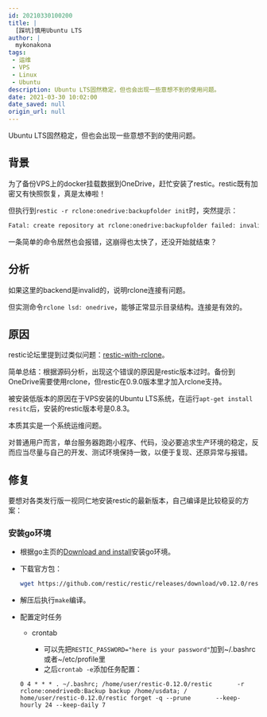 ```yaml
---
id: 20210330100200
title: |
  [踩坑]慎用Ubuntu LTS
author: |
  mykonakona
tags:
 - 运维
 - VPS
 - Linux
 - Ubuntu
description: Ubuntu LTS固然稳定，但也会出现一些意想不到的使用问题。
date: 2021-03-30 10:02:00
date_saved: null
origin_url: null
---
```


Ubuntu LTS固然稳定，但也会出现一些意想不到的使用问题。

<!-- more -->

## 背景

为了备份VPS上的docker挂载数据到OneDrive，赶忙安装了restic。restic既有加密又有快照恢复，真是太棒啦！

但执行到`restic -r rclone:onedrive:backupfolder init`时，突然提示：

```bash
Fatal: create repository at rclone:onedrive:backupfolder failed: invalid backend
```

一条简单的命令居然也会报错，这崩得也太快了，还没开始就结束？

## 分析

如果这里的backend是invalid的，说明rclone连接有问题。

但实测命令`rclone lsd: onedrive`，能够正常显示目录结构。连接是有效的。

## 原因

restic论坛里提到过类似问题：[restic-with-rclone][1]。

简单总结：根据源码分析，出现这个错误的原因是restic版本过时。备份到OneDrive需要使用rclone，但restic在0.9.0版本里才加入rclone支持。

被安装低版本的原因在于VPS安装的Ubuntu LTS系统，在运行`apt-get install resitc`后，安装的restic版本号是0.8.3。

本质其实是一个系统运维问题。

对普通用户而言，单台服务器跑跑小程序、代码，没必要追求生产环境的稳定，反而应当尽量与自己的开发、测试环境保持一致，以便于复现、还原异常与报错。

## 修复

要想对各类发行版一视同仁地安装restic的最新版本，自己编译是比较稳妥的方案：

### 安装go环境

- 根据go主页的[Download and install][2]安装go环境。
- 下载官方包：
  
  ```bash
  wget https://github.com/restic/restic/releases/download/v0.12.0/restic-0.12.0.tar.gz
  ```

- 解压后执行`make`编译。

- 配置定时任务
  
  - crontab

    - 可以先把`RESTIC_PASSWORD="here is your password"`加到~/.bashrc或者~/etc/profile里
    - 之后`crontab -e`添加任务配置：

  `0 4 * * * . ~/.bashrc; /home/user/restic-0.12.0/restic       -r rclone:onedrivedb:Backup backup /home/usdata; /      home/user/restic-0.12.0/restic forget -q --prune       --keep-hourly 24 --keep-daily 7`

[1]: https://forum.restic.net/t/restic-with-rclone/2373/13
[2]: https://golang.org/doc/install